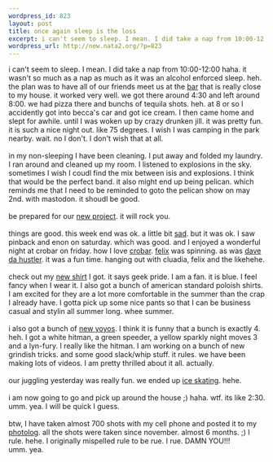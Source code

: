 ```yaml
--- 
wordpress_id: 823
layout: post
title: once again sleep is the loss
excerpt: i can't seem to sleep. I mean. I did take a nap from 10:00-12:00 haha. it wasn't so much as a nap as much as it was an alcohol enforced sleep. heh. the plan was to have all of our friends meet us at the bar that is really close to my house. it worked very well. we got there arou...
wordpress_url: http://new.nata2.org/?p=823
---
```

i can't seem to sleep. I mean. I did take a nap from 10:00-12:00 haha. it wasn't so much as a nap as much as it was an alcohol enforced sleep. heh. the plan was to have all of our friends meet us at the <a href="http://www.nata2.info/?path=pictures%2Fmisc%2Fphone_camera%2Fphotolog&img=1082337540-Nokia6600(411).jpg">bar</a> that is really close to my house. it worked very well. we got there around 4:30 and left around 8:00. we had pizza there and bunchs of tequila shots. heh. at 8 or so I accidently got into becca's car and got ice cream. I then came home and slept for awhile. until I was woken up by crazy drunken jill. it was pretty fun. it is such a nice night out. like 75 degrees. I wish I was camping in the park nearby. wait. no I don't. I don't wish that at all. <br/><br/>in my non-sleeping I have been cleaning. I put away and folded my laundry. I ran around and cleaned up my room. I listened to explosions in the sky. sometimes I wish I coudl find the mix between isis and explosions. I think that would be the perfect band. it also might end up being pelican. which reminds me that I need to be reminded to goto the pelican show on may 2nd. with mastodon. it shoudl be good. <br/><br/>be prepared for our <a href="http://www.covetous.net">new project</a>. it will rock you.<br/><br/>things are good. this week end was ok. a little bit <a href="http://dylanreed.org/archives/000133.php#133">sad</a>. but it was ok. I saw pinback and enon on saturday. which was good. and I enjoyed a wonderful night at crobar on friday. how I love <a href="http://www.nata2.info/?path=pictures%2Fmisc%2Fphone_camera%2Fnokia_6600%2F170420040254&img=Nokia6600%28385%29.jpg">crobar</a>. <a href="http://www.nata2.info/?path=pictures%2Fmisc%2Fphone_camera%2Fnokia_6600%2F170420040254&img=Nokia6600%28389%29.jpg">felix</a> was spinning. as was <a href="http://www.nata2.info/?path=pictures%2Fmisc%2Fphone_camera%2Fnokia_6600%2F170420040254&img=Nokia6600%28387%29.jpg">dave da hustler</a>. it was a fun time. hanging out with cluadia, felix and the likehehe. <br/><br/>check out my <a href="http://www.nata2.info/?path=pictures%2Fmisc%2Fphone_camera%2Fnokia_6600%2F170420040254&img=Nokia6600%28370%29.jpg">new shirt</a> I got. it says geek pride. I am a fan. it is blue. I feel fancy when I wear it. I also got a bunch of american standard poloish shirts. I am excited for they are a lot more comfortable in the summer than the crap I already have. I gotta pick up some nice pants so that I can be business casual and stylin all summer long. whee summer. <br/><br/>i also got a bunch of <a href="http://www.nata2.info/?path=pictures%2Fmisc%2Fphone_camera%2Fphotolog&img=1082231539-Nokia6600(401).jpg">new yoyos</a>. I think it is funny that a bunch is exactly 4. heh. I got a white hitman, a green speeder, a yellow sparkly night moves 3 and a lyn-fury. I really like the hitman. I am working on a bunch of new grindish tricks. and some good slack/whip stuff. it rules. we have been making lots of videos. I am pretty thrilled about it all. actually. <br/><br/>our juggling yesterday was really fun. we ended up <a href="http://www.nata2.info/?path=pictures%2Fmisc%2Fphone_camera%2Fphotolog&img=1082214449-Nokia6600%28398%29.jpg">ice skating</a>. hehe. <br/><br/>i am now going to go and pick up around the house ;) haha. wtf. its like 2:30. umm. yea. I will be quick I guess. 
<br/><br/>btw, I have taken almost 700 shots with my cell phone and posted it to my <a href="http://www.nata2.info/?path=pictures%2Fmisc%2Fphone_camera%2Fphotolog">photolog</a>. all the shots were taken since november. almost 6 months. ;) I rule. hehe. I originally mispelled rule to be rue. I rue. DAMN YOU!!!<br/> umm. yea. 
